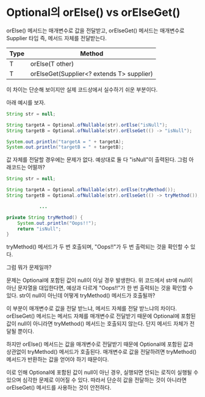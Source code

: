 # Optional의 orElse() vs orElseGet()

orElse() 메서드는 매개변수로 값을 전달받고, orElseGet() 메서드는 매개변수로 Supplier 타입 즉, 메서드 자체를 전달받는다.

|Type|Method|
|---|---|
|T|orElse(T other)|
|T|orElseGet(Supplier<? extends T> supplier)|

이 차이는 단순해 보이지만 실제 코드상에서 실수하기 쉬운 부분이다.

아래 예시를 보자.

```java
String str = null;

String targetA = Optional.ofNullable(str).orElse("isNull");
String targetB = Optional.ofNullable(str).orElseGet(() -> "isNull");

System.out.println("targetA = " + targetA);
System.out.println("targetB = " + targetB);
```

값 자체를 전달할 경우에는 문제가 없다. 예상대로 둘 다 "isNull"이 출력된다.  그럼 아래코드는 어떨까?

```java
String str = null;

String targetA = Optional.ofNullable(str).orElse(tryMethod());
String targetB = Optional.ofNullable(str).orElseGet(() -> tryMethod());

            ...

private String tryMethod() {
    System.out.println("Oops!!");
    return "isNull";
}
```

tryMethod() 메서드가 두 번 호출되며, "Oops!!"가 두 번 출력되는 것을 확인할 수 있다.

그럼 뭐가 문제일까?

문제는 Optional에 포함된 값이 null이 아닐 경우 발생한다. 위 코드에서 str에 null이 아닌 문자열을 대입한다면, 예상과 다르게 "Oops!!"가 한 번 출력되는 것을 확인할 수 있다. str이 null이 아닌데 어떻게 tryMethod() 메서드가 호출될까?

이 부분이 매개변수로 값을 전달 받느냐, 메서드 자체를 전달 받느냐의 차이다. orElseGet() 메서드는 메서드 자체를 매개변수로 전달받기 때문에 Optional에 포함된 값이 null이 아니라면 tryMethod() 메서드는 호출되지 않는다. 단지 메서드 자체가 전달될 뿐이다.

하지만 orElse() 메서드는 값을 매개변수로 전달받기 때문에 Optional에 포함된 값과 상관없이 tryMethod() 메서드가 호출된다. 매개변수로 값을 전달하려면 tryMethod() 메서드가 반환하는 값을 얻어야 하기 때문이다.

이로 인해 Optional에 포함된 값이 null이 아닌 경우, 실행되면 안되는 로직이 실행될 수 있으며 심각한 문제로 이어질 수 있다. 따라서 단순히 값을 전달하는 것이 아니라면 orElseGet() 메서드를 사용하는 것이 안전하다.